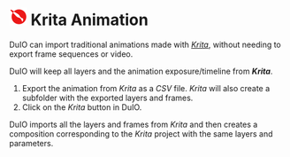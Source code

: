 # ![Import krita Icon](img/icons/krita-icon-r.png) Krita Animation

DuIO can import traditional animations made with [*Krita*](http://krita.org), without needing to export frame sequences or video.

DuIO will keep all layers and the animation exposure/timeline from ***Krita***.

1. Export the animation from *Krita* as a *CSV* file. *Krita* will also create a subfolder with the exported layers and frames.
2. Click on the *Krita* button in DuIO.

DuIO imports all the layers and frames from *Krita* and then creates a composition corresponding to the *Krita* project with the same layers and parameters.
